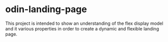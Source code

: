 # odin-landing-page

This project is intended to show an understanding of the flex display model and it various properties in order to create a dynamic and flexible landing page.
